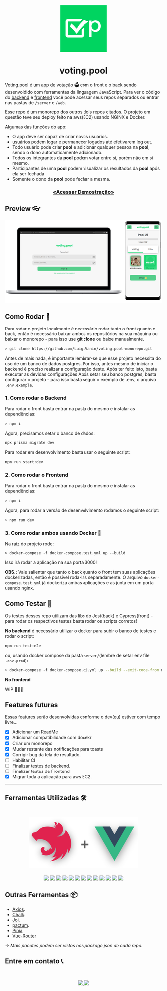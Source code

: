 <p align="center" >

<img src="./images/logo.png" width="150px" />

</p>

<h1 align="center">
voting.pool
</h1>

Voting.pool é um app de votação 🗳️ com o front e o back sendo desenvoldido com ferramentas da linguagem JavaScript. Para ver o código do [backend](https://github.com/LuigiVanin/ac-voting.pool-back) e [frontend](https://github.com/LuigiVanin/ac-voting.pool-front) você pode acessar seus repos separados ou entrar nas pastas de `/server` e `/web`.

Esse repo é um monorepo dos outros dois repos citados. O projeto em questão teve seu deploy feito na aws(EC2) usando NGINX e Docker.

Algumas das funções do app:

-   O app deve ser capaz de criar novos usuários.
-   usuários podem logar e permanecer logados até efetivarem log out.
-   Todo usuário pode criar **pool** e adicionar qualquer pessoa na **pool**, sendo o dono automaticamente adicionado.
-   Todos os integrantes da **pool** podem votar entre si, porém não em si mesmo.
-   Participantes de uma **pool** podem visualizar os resultados da **pool** após ela ser fechada
-   Somente o dono da **pool** pode fechar a mesma.

<h3 align="center">

<a  href="http://ec2-18-231-116-229.sa-east-1.compute.amazonaws.com"/>

«Acessar Demostração»

</a>

</h3>

<h2>
Preview 👓
</h2>

<p align="center" >

<img  src="./images/voting-pool-mock.png" width="650px" />

## Como Rodar 🚀

Para rodar o projeto localmente é necessário rodar tanto o front quanto o back, então é necessário baixar ambos os repositórios na sua máquina ou baixar o monorepo - para isso use **git clone** ou baixe manualmente.

```bash
> git clone https://github.com/LuigiVanin/voting.pool-monorepo.git
```

Antes de mais nada, é importante lembrar-se que esse projeto necessita do uso de um banco de dados postgres. Por isso, antes mesmo de iniciar o backend é preciso realizar a configuração deste. Após ter feito isto, basta executar as devidas configurações Após setar seu banco postgres, basta configurar o projeto - para isso basta seguir o exemplo de .env, o arquivo `.env.example`.

### 1. Como rodar o Backend

Para rodar o front basta entrar na pasta do mesmo e instalar as dependências:

```bash
> npm i
```

Agora, precisamos setar o banco de dados:

```bash
npx prisma migrate dev
```

Para rodar em desenvolvimento basta usar o seguinte script:

```bash
npm run start:dev
```

### 2. Como rodar o Frontend

Para rodar o front basta entrar na pasta do mesmo e instalar as dependências:

```bash
> npm i
```

Agora, para rodar a versão de desenvolvimento rodamos o seguinte script:

```bash
> npm run dev
```

### 3. Como rodar ambos usando Docker 🐋

Na raiz do projeto rode:

```
> docker-compose -f docker-compose.test.yml up --build
```

Isso irá rodar a aplicação na sua porta 3000!

**OBS.:** Vale salientar que tanto o back quanto o front tem suas aplicações dockerizadas, então é possível roda-las separadamente. O arquivo `docker-compose.test.yml` já dockeriza ambas aplicações e as junta em um porta usando nginx.
<br />

## Como Testar 🧪

Os testes desses repo utilizam das libs do Jest(back) e Cypress(front) - para rodar os respectivos testes basta rodar os scripts corretos!

**No backend** é necessário utilizar o docker para subir o banco de testes e rodar o script:

```bash
npm run test:e2e
```

ou, usando docker compose da pasta `server/`(lembre de setar env file `.env.prod`):

```bash
> docker-compose -f docker-compose.ci.yml up --build --exit-code-from node_app
```

**No frontend**

WIP 🚧🚧🚧

## Features futuras

Essas features serão desenvolvidas conforme o dev(eu) estiver com tempo livre...

-   [x] Adicionar um ReadMe
-   [x] Adicionar compatibilidade com docekr
-   [x] Criar um monorepo
-   [x] Mudar restante das notificações para toasts
-   [x] Corrigir bug da tela de resultado.
-   [ ] Habilitar CI
-   [ ] Finalizar testes de backend.
-   [ ] Finalizar testes de Frontend
-   [x] Migrar toda a aplicação para aws EC2.

---

## Ferramentas Utilizadas 🛠️

<h1 align="center" >

<img src="./images/nest+vue.png" width="350px" />

</h1>

<p align="center">
    <img src="https://img.shields.io/badge/nestjs-%23E0234E.svg?style=for-the-badge&logo=nestjs&logoColor=white">
    <img src="https://img.shields.io/badge/Prisma-3982CE?style=for-the-badge&logo=Prisma&logoColor=white">
    <img src="https://img.shields.io/badge/typescript-%23007ACC.svg?style=for-the-badge&logo=typescript&logoColor=white" />
    <img src="https://img.shields.io/badge/Vue.js-35495E?style=for-the-badge&logo=vue.js&logoColor=4FC08D"/>
    <img src="https://img.shields.io/badge/javascript-%23323330.svg?style=for-the-badge&logo=javascript&logoColor=%23F7DF1E" />
    <img src="https://img.shields.io/badge/Sass-CC6699?style=for-the-badge&logo=sass&logoColor=white" />
    <img src="https://img.shields.io/badge/Git-E34F26?style=for-the-badge&logo=git&logoColor=white" />
    <img src="https://img.shields.io/badge/-jest-%23C21325?style=for-the-badge&logo=jest&logoColor=white">
    <img src="https://img.shields.io/badge/-cypress-%23E5E5E5?style=for-the-badge&logo=cypress&logoColor=058a5e">
    <img src="https://img.shields.io/badge/postgres-%23316192.svg?style=for-the-badge&logo=postgresql&logoColor=white">
    <img src="https://img.shields.io/badge/vite-%23646CFF.svg?style=for-the-badge&logo=vite&logoColor=white">
    <img src="https://img.shields.io/badge/Amazon_AWS-FF9900?style=for-the-badge&logo=amazonaws&logoColor=white" />
    <img src="https://img.shields.io/badge/Nginx-009639?style=for-the-badge&logo=nginx&logoColor=white" />
</p>

## Outras Ferramentas 📦

-   [Axios](https://axios-http.com/).
-   [Chalk](https://www.npmjs.com/package/chalk).
-   [Joi](https://joi.dev/).
-   [pactum](https://pactumjs.github.io/).
-   [Pinia](https://pinia.vuejs.org/)
-   [Vue-Router](https://router.vuejs.org/)

_-> Mais pacotes podem ser vistos nos package.json de cada repo._

## Entre em contato 📞

<br>

<p align="center">
<a href="https://www.linkedin.com/in/luis-felipe-vanin-martins-5a5b38215">
<img src="https://img.shields.io/badge/-LinkedIn-black.svg?style=for-the-badge&logo=linkedin&colorB=blue">
</a>
<a href="mailto:luisfvanin2@gmail.com">
<img src="https://img.shields.io/badge/Gmail:%20luisfvanin2@gmail.com-D14836?style=for-the-badge&logo=gmail&logoColor=white">
</a>
</p>
